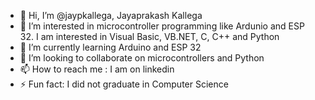 - 👋 Hi, I’m @jaypkallega, Jayaprakash Kallega
- 👀 I’m interested in microcontroller programming like Ardunio and ESP 32. I am interested in Visual Basic, VB.NET, C, C++ and Python
- 🌱 I’m currently learning Arduino and ESP 32
- 💞 I’m looking to collaborate on microcontrollers and Python
- 📫 How to reach me : I am on linkedin
- ⚡ Fun fact: I did not graduate in Computer Science

<!---
jaypkallega/jaypkallega is a ✨ special ✨ repository because its `README.md` (this file) appears on your GitHub profile.
You can click the Preview link to take a look at your changes.
--->
